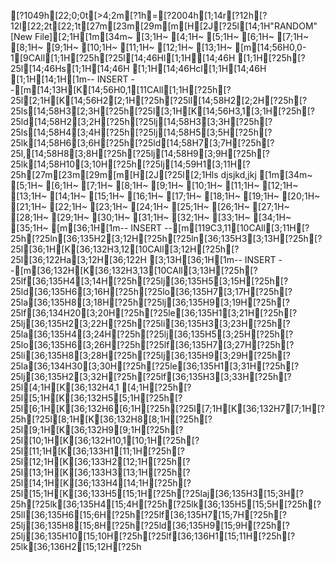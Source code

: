 [?1049h[22;0;0t[>4;2m[?1h=[?2004h[1;14r[?12h[?12l[22;2t[22;1t[27m[23m[29m[m[H[2J[?25l[14;1H"RANDOM" [New File][2;1H[1m[34m~                                                                        [3;1H~                                                                        [4;1H~                                                                        [5;1H~                                                                        [6;1H~                                                                        [7;1H~                                                                        [8;1H~                                                                        [9;1H~                                                                        [10;1H~                                                                        [11;1H~                                                                        [12;1H~                                                                        [13;1H~                                                                        [m[14;56H0,0-1[9CAll[1;1H[?25h[?25l[14;46Hl[1;1H[14;46H [1;1H[?25h[?25l[14;46Hs[1;1H[14;46H [1;1H[14;46Hcl[1;1H[14;46H  [1;1H[14;1H[1m-- INSERT --[m[14;13H[K[14;56H0,1[11CAll[1;1H[?25h[?25l[2;1H[K[14;56H2[2;1H[?25h[?25ll[14;58H2[2;2H[?25h[?25ls[14;58H3[2;3H[?25h[?25l[3;1H[K[14;56H3,1[3;1H[?25h[?25ld[14;58H2[3;2H[?25h[?25lj[14;58H3[3;3H[?25h[?25ls[14;58H4[3;4H[?25h[?25lj[14;58H5[3;5H[?25h[?25lk[14;58H6[3;6H[?25h[?25ld[14;58H7[3;7H[?25h[?25l,[14;58H8[3;8H[?25h[?25lj[14;58H9[3;9H[?25h[?25lk[14;58H10[3;10H[?25h[?25lj[14;59H1[3;11H[?25h[27m[23m[29m[m[H[2J[?25l[2;1Hls
djsjkd,jkj
[1m[34m~                                                                                                                                                    [5;1H~                                                                                                                                                    [6;1H~                                                                                                                                                    [7;1H~                                                                                                                                                    [8;1H~                                                                                                                                                    [9;1H~                                                                                                                                                    [10;1H~                                                                                                                                                    [11;1H~                                                                                                                                                    [12;1H~                                                                                                                                                    [13;1H~                                                                                                                                                    [14;1H~                                                                                                                                                    [15;1H~                                                                                                                                                    [16;1H~                                                                                                                                                    [17;1H~                                                                                                                                                    [18;1H~                                                                                                                                                    [19;1H~                                                                                                                                                    [20;1H~                                                                                                                                                    [21;1H~                                                                                                                                                    [22;1H~                                                                                                                                                    [23;1H~                                                                                                                                                    [24;1H~                                                                                                                                                    [25;1H~                                                                                                                                                    [26;1H~                                                                                                                                                    [27;1H~                                                                                                                                                    [28;1H~                                                                                                                                                    [29;1H~                                                                                                                                                    [30;1H~                                                                                                                                                    [31;1H~                                                                                                                                                    [32;1H~                                                                                                                                                    [33;1H~                                                                                                                                                    [34;1H~                                                                                                                                                    [35;1H~                                                                                                                                                    [m[36;1H[1m-- INSERT --[m[119C3,11[10CAll[3;11H[?25h[?25ln[36;135H2[3;12H[?25h[?25ln[36;135H3[3;13H[?25h[?25l[36;1H[K[36;132H3,12[10CAll[3;12H[?25h[?25l[36;122Ha[3;12H[36;122H [3;13H[36;1H[1m-- INSERT --[m[36;132H[K[36;132H3,13[10CAll[3;13H[?25h[?25lf[36;135H4[3;14H[?25h[?25lj[36;135H5[3;15H[?25h[?25ld[36;135H6[3;16H[?25h[?25lo[36;135H7[3;17H[?25h[?25la[36;135H8[3;18H[?25h[?25lj[36;135H9[3;19H[?25h[?25lf[36;134H20[3;20H[?25h[?25le[36;135H1[3;21H[?25h[?25lj[36;135H2[3;22H[?25h[?25li[36;135H3[3;23H[?25h[?25la[36;135H4[3;24H[?25h[?25lj[36;135H5[3;25H[?25h[?25lo[36;135H6[3;26H[?25h[?25lf[36;135H7[3;27H[?25h[?25li[36;135H8[3;28H[?25h[?25lj[36;135H9[3;29H[?25h[?25la[36;134H30[3;30H[?25h[?25le[36;135H1[3;31H[?25h[?25lj[36;135H2[3;32H[?25h[?25lf[36;135H3[3;33H[?25h[?25l[4;1H[K[36;132H4,1 [4;1H[?25h[?25l[5;1H[K[36;132H5[5;1H[?25h[?25l[6;1H[K[36;132H6[6;1H[?25h[?25l[7;1H[K[36;132H7[7;1H[?25h[?25l[8;1H[K[36;132H8[8;1H[?25h[?25l[9;1H[K[36;132H9[9;1H[?25h[?25l[10;1H[K[36;132H10,1[10;1H[?25h[?25l[11;1H[K[36;133H1[11;1H[?25h[?25l[12;1H[K[36;133H2[12;1H[?25h[?25l[13;1H[K[36;133H3[13;1H[?25h[?25l[14;1H[K[36;133H4[14;1H[?25h[?25l[15;1H[K[36;133H5[15;1H[?25h[?25laj[36;135H3[15;3H[?25h[?25lk[36;135H4[15;4H[?25h[?25lk[36;135H5[15;5H[?25h[?25ll[36;135H6[15;6H[?25h[?25lf[36;135H7[15;7H[?25h[?25lj[36;135H8[15;8H[?25h[?25ld[36;135H9[15;9H[?25h[?25lj[36;135H10[15;10H[?25h[?25lf[36;136H1[15;11H[?25h[?25lk[36;136H2[15;12H[?25h